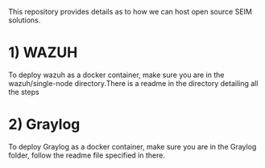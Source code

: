 This repository provides details as to how we can host open source SEIM solutions. 

# 1) WAZUH 
To deploy wazuh as a docker container, make sure you are in the wazuh/single-node directory.There is a readme in the directory detailing all the steps

# 2) Graylog 
To deploy Graylog as a docker container, make sure you are in the Graylog folder, follow the readme file specified in there. 


